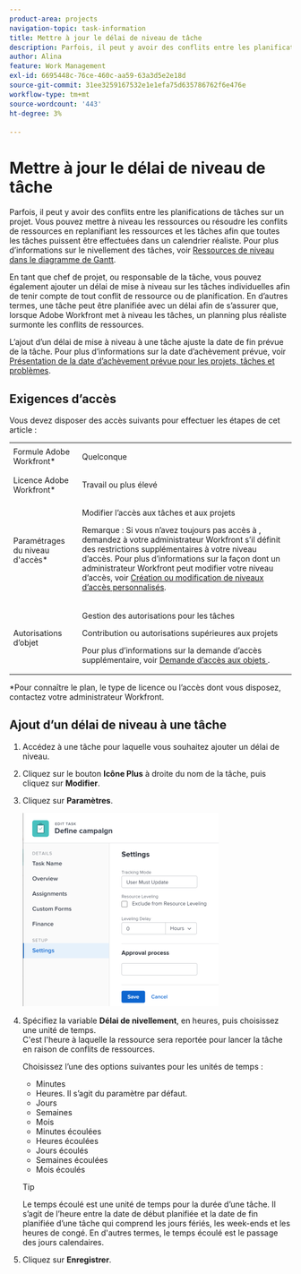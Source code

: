 ```yaml
---
product-area: projects
navigation-topic: task-information
title: Mettre à jour le délai de niveau de tâche
description: Parfois, il peut y avoir des conflits entre les planifications de tâches sur un projet. Vous pouvez mettre à niveau les ressources ou résoudre les conflits de ressources en replanifiant les ressources et les tâches afin que toutes les tâches puissent être effectuées dans un calendrier réaliste. Pour plus d’informations sur les tâches de niveau, voir Ressources de niveau dans le diagramme de Gantt .
author: Alina
feature: Work Management
exl-id: 6695448c-76ce-460c-aa59-63a3d5e2e18d
source-git-commit: 31ee3259167532e1e1efa75d635786762f6e476e
workflow-type: tm+mt
source-wordcount: '443'
ht-degree: 3%

---
```


# Mettre à jour le délai de niveau de tâche

Parfois, il peut y avoir des conflits entre les planifications de tâches sur un projet. Vous pouvez mettre à niveau les ressources ou résoudre les conflits de ressources en replanifiant les ressources et les tâches afin que toutes les tâches puissent être effectuées dans un calendrier réaliste. Pour plus d’informations sur le nivellement des tâches, voir [Ressources de niveau dans le diagramme de Gantt](../../../manage-work/gantt-chart/use-the-gantt-chart/level-resources-in-gantt.md).

En tant que chef de projet, ou responsable de la tâche, vous pouvez également ajouter un délai de mise à niveau sur les tâches individuelles afin de tenir compte de tout conflit de ressource ou de planification. En d’autres termes, une tâche peut être planifiée avec un délai afin de s’assurer que, lorsque Adobe Workfront met à niveau les tâches, un planning plus réaliste surmonte les conflits de ressources.

L’ajout d’un délai de mise à niveau à une tâche ajuste la date de fin prévue de la tâche. Pour plus d’informations sur la date d’achèvement prévue, voir [Présentation de la date d’achèvement prévue pour les projets, tâches et problèmes](../../../manage-work/projects/planning-a-project/project-projected-completion-date.md).

## Exigences d’accès

Vous devez disposer des accès suivants pour effectuer les étapes de cet article :

<table style="table-layout:auto"> 
 <col> 
 <col> 
 <tbody> 
  <tr> 
   <td role="rowheader">Formule Adobe Workfront*</td> 
   <td> <p>Quelconque</p> </td> 
  </tr> 
  <tr> 
   <td role="rowheader">Licence Adobe Workfront*</td> 
   <td> <p>Travail ou plus élevé</p> </td> 
  </tr> 
  <tr> 
   <td role="rowheader">Paramétrages du niveau d'accès*</td> 
   <td> <p>Modifier l’accès aux tâches et aux projets</p> <p>Remarque : Si vous n’avez toujours pas accès à , demandez à votre administrateur Workfront s’il définit des restrictions supplémentaires à votre niveau d’accès. Pour plus d’informations sur la façon dont un administrateur Workfront peut modifier votre niveau d’accès, voir <a href="../../../administration-and-setup/add-users/configure-and-grant-access/create-modify-access-levels.md" class="MCXref xref">Création ou modification de niveaux d’accès personnalisés</a>.</p> </td> 
  </tr> 
  <tr> 
   <td role="rowheader">Autorisations d’objet</td> 
   <td> <p>Gestion des autorisations pour les tâches </p> <p>Contribution ou autorisations supérieures aux projets</p> <p>Pour plus d’informations sur la demande d’accès supplémentaire, voir <a href="../../../workfront-basics/grant-and-request-access-to-objects/request-access.md" class="MCXref xref">Demande d’accès aux objets </a>.</p> </td> 
  </tr> 
 </tbody> 
</table>

&#42;Pour connaître le plan, le type de licence ou l’accès dont vous disposez, contactez votre administrateur Workfront.

## Ajout d’un délai de niveau à une tâche

1. Accédez à une tâche pour laquelle vous souhaitez ajouter un délai de niveau.
1. Cliquez sur le bouton **Icône Plus** à droite du nom de la tâche, puis cliquez sur **Modifier**.

1. Cliquez sur **Paramètres**.

   ![](assets/leveling-delay-edit-task-nwe-350x345.png)

1. Spécifiez la variable **Délai de nivellement**, en heures, puis choisissez une unité de temps.\
   C&#39;est l&#39;heure à laquelle la ressource sera reportée pour lancer la tâche en raison de conflits de ressources.

   Choisissez l’une des options suivantes pour les unités de temps :

   * Minutes
   * Heures. Il s’agit du paramètre par défaut.
   * Jours
   * Semaines
   * Mois
   * Minutes écoulées
   * Heures écoulées
   * Jours écoulés
   * Semaines écoulées
   * Mois écoulés

   >[!TIP]
   >
   >Le temps écoulé est une unité de temps pour la durée d’une tâche. Il s’agit de l’heure entre la date de début planifiée et la date de fin planifiée d’une tâche qui comprend les jours fériés, les week-ends et les heures de congé. En d&#39;autres termes, le temps écoulé est le passage des jours calendaires.

1. Cliquez sur **Enregistrer**. 

 
